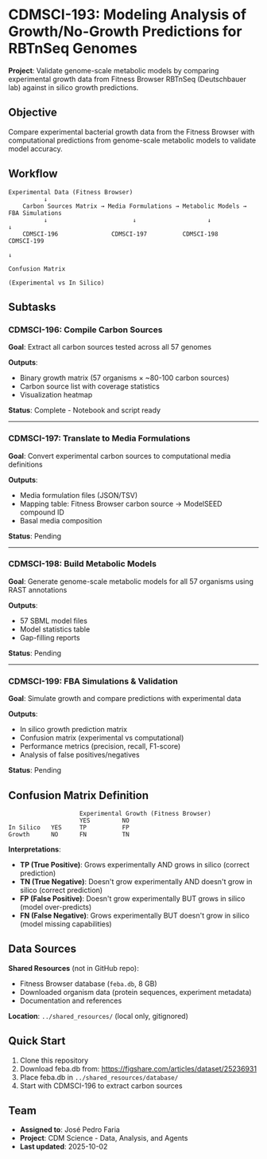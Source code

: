 # CDMSCI-193: Modeling Analysis of Growth/No-Growth Predictions for RBTnSeq Genomes

**Project**: Validate genome-scale metabolic models by comparing experimental growth data from Fitness Browser RBTnSeq (Deutschbauer lab) against in silico growth predictions.

## Objective

Compare experimental bacterial growth data from the Fitness Browser with computational predictions from genome-scale metabolic models to validate model accuracy.

## Workflow

```
Experimental Data (Fitness Browser)
          ↓
    Carbon Sources Matrix → Media Formulations → Metabolic Models → FBA Simulations
          ↓                        ↓                    ↓                ↓
    CDMSCI-196               CDMSCI-197          CDMSCI-198        CDMSCI-199
                                                                        ↓
                                                              Confusion Matrix
                                                              (Experimental vs In Silico)
```

## Subtasks

### CDMSCI-196: Compile Carbon Sources
**Goal**: Extract all carbon sources tested across all 57 genomes

**Outputs**:
- Binary growth matrix (57 organisms × ~80-100 carbon sources)
- Carbon source list with coverage statistics
- Visualization heatmap

**Status**: Complete - Notebook and script ready

---

### CDMSCI-197: Translate to Media Formulations
**Goal**: Convert experimental carbon sources to computational media definitions

**Outputs**:
- Media formulation files (JSON/TSV)
- Mapping table: Fitness Browser carbon source → ModelSEED compound ID
- Basal media composition

**Status**: Pending

---

### CDMSCI-198: Build Metabolic Models
**Goal**: Generate genome-scale metabolic models for all 57 organisms using RAST annotations

**Outputs**:
- 57 SBML model files
- Model statistics table
- Gap-filling reports

**Status**: Pending

---

### CDMSCI-199: FBA Simulations & Validation
**Goal**: Simulate growth and compare predictions with experimental data

**Outputs**:
- In silico growth prediction matrix
- Confusion matrix (experimental vs computational)
- Performance metrics (precision, recall, F1-score)
- Analysis of false positives/negatives

**Status**: Pending

## Confusion Matrix Definition

```
                    Experimental Growth (Fitness Browser)
                    YES         NO
In Silico   YES     TP          FP
Growth      NO      FN          TN
```

**Interpretations**:
- **TP (True Positive)**: Grows experimentally AND grows in silico (correct prediction)
- **TN (True Negative)**: Doesn't grow experimentally AND doesn't grow in silico (correct prediction)
- **FP (False Positive)**: Doesn't grow experimentally BUT grows in silico (model over-predicts)
- **FN (False Negative)**: Grows experimentally BUT doesn't grow in silico (model missing capabilities)

## Data Sources

**Shared Resources** (not in GitHub repo):
- Fitness Browser database (`feba.db`, 8 GB)
- Downloaded organism data (protein sequences, experiment metadata)
- Documentation and references

**Location**: `../shared_resources/` (local only, gitignored)

## Quick Start

1. Clone this repository
2. Download feba.db from: https://figshare.com/articles/dataset/25236931
3. Place feba.db in `../shared_resources/database/`
4. Start with CDMSCI-196 to extract carbon sources

## Team

- **Assigned to**: José Pedro Faria
- **Project**: CDM Science - Data, Analysis, and Agents
- **Last updated**: 2025-10-02
